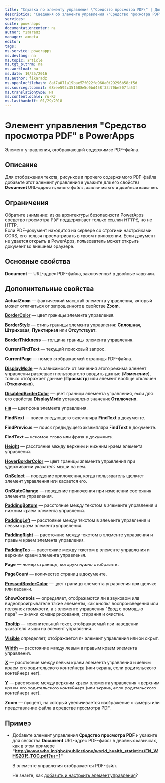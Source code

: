 ```yaml
---
title: "Справка по элементу управления \"Средство просмотра PDF\" | Документация Майкрософт"
description: "Сведения об элементе управления \"Средство просмотра PDF\" с описанием его свойств и примерами"
services: 
suite: powerapps
documentationcenter: na
author: fikaradz
manager: anneta
editor: 
tags: 
ms.service: powerapps
ms.devlang: na
ms.topic: article
ms.tgt_pltfrm: na
ms.workload: na
ms.date: 10/25/2016
ms.author: fikaradz
ms.openlocfilehash: 8a67a071a19bae57f022fe960a0b29296b58cf5d
ms.sourcegitcommit: 68eee592c351688e5d0bd458f33a70be507fa53f
ms.translationtype: HT
ms.contentlocale: ru-RU
ms.lasthandoff: 01/29/2018
---
```

# <a name="pdf-viewer-control-in-powerapps"></a>Элемент управления "Средство просмотра PDF" в PowerApps
Элемент управления, отображающий содержимое PDF-файла.

## <a name="description"></a>Описание
Для отображения текста, рисунков и прочего содержимого PDF-файла добавьте этот элемент управления и укажите для его свойства **Document** URL-адрес нужного файла, заключив его в двойные кавычки.

## <a name="limitations"></a>Ограничения
Обратите внимание: из-за архитектуры безопасности PowerApps средство просмотра PDF поддерживает только ссылки HTTPS, но не HTTP.  
Если PDF-документ находится на сервере со строгими настройками CORS, его нельзя просматривать в своем приложении.  Если документ не удается открыть в PowerApps, пользователь может открыть документ во внешнем браузере.

## <a name="key-properties"></a>Основные свойства
**Document** — URL-адрес PDF-файла, заключенный в двойные кавычки.

## <a name="additional-properties"></a>Дополнительные свойства
**ActualZoom** — фактический масштаб элемента управления, который может отличаться от запрошенного в свойстве **Zoom**.

**[BorderColor](properties-color-border.md)** — цвет границы элемента управления.

**[BorderStyle](properties-color-border.md)** — стиль границы элемента управления: **Сплошная**, **Штриховая**, **Пунктирная** или **Отсутствует**.

**[BorderThickness](properties-color-border.md)** — толщина границы элемента управления.

**CurrentFindText** — текущий поисковый запрос.

**CurrentPage** — номер отображаемой страницы PDF-файла.

**[DisplayMode](properties-core.md)** — в зависимости от значения этого режима элемент управления разрешает пользователю вводить данные (**Изменение**), только отображает данные (**Просмотр**) или элемент вообще отключен (**Отключено**).

**[DisabledBorderColor](properties-color-border.md)** — цвет границы элемента управления, если для его свойства **[DisplayMode](properties-core.md)** установлено значение **Отключено**.

**[Fill](properties-color-border.md)** — цвет фона элемента управления.

**FindNext** — поиск следующего экземпляра **FindText** в документе.

**FindPrevious** — поиск предыдущего экземпляра **FindText** в документе.

**FindText** — искомое слово или фраза в документе.

**[Height](properties-size-location.md)** — расстояние между верхним и нижним краем элемента управления.

**[HoverBorderColor](properties-color-border.md)** — цвет границы элемента управления при удерживании указателя мыши на нем.

**[OnSelect](properties-core.md)** — поведение приложения, когда пользователь щелкает элемент управления или касается его.

**OnStateChange** — поведение приложения при изменении состояния элемента управления.

**[PaddingBottom](properties-size-location.md)** — расстояние между текстом в элементе управления и нижним краем элемента управления.

**[PaddingLeft](properties-size-location.md)** — расстояние между текстом в элементе управления и левым краем элемента управления.

**[PaddingRight](properties-size-location.md)** — расстояние между текстом в элементе управления и правым краем элемента управления.

**[PaddingTop](properties-size-location.md)** — расстояние между текстом в элементе управления и верхним краем элемента управления.

**Page** — номер страницы, которую нужно отобразить.

**PageCount** — количество страниц в документе.

**[PressedBorderColor](properties-color-border.md)** — цвет границы элемента управления при щелчке или касании.

**ShowControls** — определяет, отображаются ли в звуковом или видеопроигрывателе такие элементы, как кнопка воспроизведения или ползунок громкости, а в элементе управления "Ввод с помощью пера" — значки команд рисования, стирания и очистки.

**[Tooltip](properties-core.md)** — пояснительный текст, отображаемый при наведении указателя мыши на элемент управления.

**[Visible](properties-core.md)** определяет, отображается ли элемент управления или он скрыт.

**[Width](properties-size-location.md)** — расстояние между левым и правым краем элемента управления.

**[X](properties-size-location.md)** — расстояние между левым краем элемента управления и левым краем его родительского контейнера (или экрана, если родительского контейнера нет).

**[Y](properties-size-location.md)** — расстояние между верхним краем элемента управления и верхним краем его родительского контейнера (или экрана, если родительского контейнера нет).

**Zoom** — процент, на который увеличивается изображение с камеры или представление файла в средстве просмотра PDF.

## <a name="example"></a>Пример
* Добавьте элемент управления **Средство просмотра PDF** и укажите для свойства **Document** URL-адрес PDF-файла в двойных кавычках, как в этом примере:<br>
  **"http://www.who.int/gho/publications/world_health_statistics/EN_WHS2015_TOC.pdf?ua=1"**

    В элементе управления отображается PDF-файл.

    Не знаете, как [добавить и настроить элемент управления](../add-configure-controls.md)?
